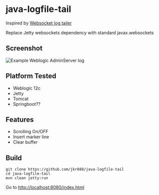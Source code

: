 # java-logfile-tail 
Inspired by [Websocket log tailer](https://github.com/davidmoten/websockets-log-tail)

Replace Jetty websockets dependency with standard javax.websockets

Screenshot
----------
![Example Weblogic AdminServer log](https://github.com/jkr888/java-logfile-tail/picture/screenshot-01.png)

Platform Tested
---------------
  * Weblogic 12c
  * Jetty
  * Tomcat
  * Springboot??

Features
--------
  * Scrolling On/OFF
  * Insert marker line
  * Clear buffer

Build
---------
    git clone https://github.com/jkr888/java-logfile-tail
    cd java-logfile-tail
    mvn clean jetty:run
    
Go to [http://localhost:8080/index.html](http://localhost:8080/index.html)



